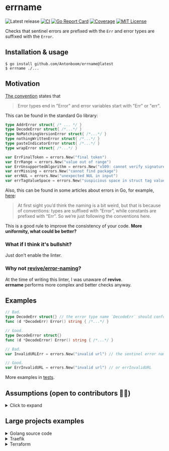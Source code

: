 # errname

![Latest release](https://img.shields.io/github/v/release/Antonboom/errname)
[![CI](https://github.com/Antonboom/errname/actions/workflows/ci.yml/badge.svg)](https://github.com/Antonboom/errname/actions/workflows/ci.yml)
[![Go Report Card](https://goreportcard.com/badge/github.com/Antonboom/errname)](https://goreportcard.com/report/github.com/Antonboom/errname)
[![Coverage](https://coveralls.io/repos/github/Antonboom/errname/badge.svg?branch=master)](https://coveralls.io/github/Antonboom/errname?branch=master)
[![MIT License](http://img.shields.io/badge/license-MIT-blue.svg?style=flat)](LICENSE)

Checks that sentinel errors are prefixed with the `Err` and error types
are suffixed with the `Error`.

## Installation & usage

```
$ go install github.com/Antonboom/errname@latest
$ errname ./...
```

## Motivation

[The convention](https://go.dev/wiki/Errors#naming) states that
> Error types end in "Error" and error variables start with "Err" or "err".

This can be found in the standard Go library:

```go
type AddrError struct{ /* ... */ }
type DecodeError struct{ /*...*/ }
type NoMatchingVersionError struct{ /*...*/ }
type nothingWrittenError struct{ /*...*/ }
type pasteIndicatorError struct{ /*...*/ }
type wrapError struct{ /*...*/ }

var ErrFinalToken = errors.New("final token")
var ErrRange = errors.New("value out of range")
var ErrUnsupportedAlgorithm = errors.New("x509: cannot verify signature: algorithm unimplemented")
var errMissing = errors.New("cannot find package")
var errNUL = errors.New("unexpected NUL in input")
var errTagValueSpace = errors.New("suspicious space in struct tag value")
```

Also, this can be found in some articles about errors in Go, for
example, [here](https://travix.io/errors-derived-from-constants-in-go-fda6748b4072):
> At first sight you’d think the naming is a bit weird, but that is because of conventions: types are suffixed with
> “Error”, while constants are prefixed with “Err”. So we’re just following the conventions here.

This is a good rule to improve the consistency of your code. **More uniformity, what could be better?**

### What if I think it's bullshit?

Just don't enable the linter.

### Why not [revive/error-naming](https://github.com/mgechev/revive/blob/master/RULES_DESCRIPTIONS.md#error-naming)?

At the time of writing this linter, I was unaware of **revive**. <br>
**errname** performs more complex and better checks anyway.

## Examples

```go
// Bad.
type DecodeErr struct{} // the error type name `DecodeErr` should conform to the `xxxError` format
func (d *DecodeErr) Error() string { /*...*/ }

// Good.
type DecodeError struct{}
func (d *DecodeError) Error() string { /*...*/ }
```

```go
// Bad.
var InvalidURLErr = errors.New("invalid url") // the sentinel error name `InvalidURLErr` should conform to the `ErrXxx` format 

// Good.
var ErrInvalidURL = errors.New("invalid url") // or errInvalidURL
```

More examples in [tests](https://github.com/Antonboom/errname/blob/master/pkg/analyzer/facts_test.go).

## Assumptions (open to contributors 🙏🏻)

<details>
  <summary>Click to expand</summary>

<br>

- Only package level variables (and constants) are checked.
- Initialisms are ignored. As a result, all identifiers in a single case are ignored:

```go
var EOF = errors.New("end of file")
var eof = errors.New("end of file")
var W = errors.New("single letter error")   // on the developer's conscience
var ovflw = errors.New("value is overflow") // on the developer's conscience
```

- The naming of error constructors is not checked. But I recommend keeping it consistent:

```go
type DecodeError struct{}
func (d *DecodeError) Error() string { /*...*/ }

// Bad.
func NewErrDecode() error {
    return &DecodeError{}
}

// Good.
func NewDecodeError() error {
    return &DecodeError{}
}
```

- Package aliases are not supported if the source package and its directory differ in name.

- Nested error types are not supported

```go
type timeoutErr struct { // no warning from the linter :(
    error
}

type DeadlineErr struct { //  no warning from the linter :(
    timeoutErr
}
```

- Not supported sentinel errors that were created by an external type or func (except `errors`/`fmt`) and that do not 
  have an explicit type `error`:

```go
var ErrUnsupported = new(net.AddrError)
var ErrSupported error = new(net.AddrError)
```

- Linter only checks the correctness of the suffix and prefix and their **uniqueness**. The logical meaning of the
  identifier remains on the developer's conscience:

```go
// Bad.
var ErrExecErr = errors.New("exec query error")

// Good.
var ErrExecQuery = errors.New("exec query error")
var ErrGdfjnskjdfskf = errors.New("strange error") // on the developer's conscience
```

- For error types over array/slice the `Errors` suffix is expected:

```go
// Bad.
type ValidationErrs []string
func (ve ValidationErrs) Error() string { /*...*/ }

// Good.
type ValidationErrors []string
func (ve ValidationErrors) Error() string { /*...*/ }
```

</details>
        
## Large projects examples

<details>
  <summary>Golang source code</summary>

```go
$ errname ./src/...
go/src/runtime/error.go:72:6: the error type name `errorString` should conform to the `xxxError` format
go/src/runtime/error.go:80:6: the error type name `errorAddressString` should conform to the `xxxError` format
go/src/runtime/panic.go:180:5: the sentinel error name `shiftError` should conform to the `errXxx` format
go/src/runtime/panic.go:187:5: the sentinel error name `divideError` should conform to the `errXxx` format
go/src/runtime/panic.go:194:5: the sentinel error name `overflowError` should conform to the `errXxx` format
go/src/runtime/panic.go:201:5: the sentinel error name `floatError` should conform to the `errXxx` format
go/src/runtime/panic.go:208:5: the sentinel error name `memoryError` should conform to the `errXxx` format
go/src/errors/errors.go:63:6: the error type name `errorString` should conform to the `xxxError` format
go/src/math/bits/bits_errors.go:12:5: the sentinel error name `overflowError` should conform to the `errXxx` format
go/src/math/bits/bits_errors.go:15:5: the sentinel error name `divideError` should conform to the `errXxx` format
go/src/syscall/syscall_unix.go:114:6: the error type name `Errno` should conform to the `XxxError` format
go/src/time/format.go:394:5: the sentinel error name `atoiError` should conform to the `errXxx` format
go/src/time/zoneinfo_read.go:110:5: the sentinel error name `badData` should conform to the `errXxx` format
go/src/io/fs/walk.go:15:5: the sentinel error name `SkipDir` should conform to the `ErrXxx` format
go/src/fmt/scan.go:465:5: the sentinel error name `complexError` should conform to the `errXxx` format
go/src/fmt/scan.go:466:5: the sentinel error name `boolError` should conform to the `errXxx` format
go/src/archive/tar/common.go:39:6: the error type name `headerError` should conform to the `xxxError` format
go/src/context/context.go:157:5: the sentinel error name `Canceled` should conform to the `ErrXxx` format
go/src/context/context.go:161:5: the sentinel error name `DeadlineExceeded` should conform to the `ErrXxx` format
go/src/math/big/float.go:77:6: the error type name `ErrNaN` should conform to the `XxxError` format
go/src/crypto/x509/internal/macos/security.go:39:6: the error type name `OSStatus` should conform to the `XxxError` format
go/src/net/cgo_unix.go:34:6: the error type name `addrinfoErrno` should conform to the `xxxError` format
go/src/crypto/x509/x509.go:875:6: the error type name `UnhandledCriticalExtension` should conform to the `XxxError` format
go/src/crypto/x509/pem_decrypt.go:110:5: the sentinel error name `IncorrectPasswordError` should conform to the `ErrXxx` format
go/src/crypto/x509/root.go:18:2: the sentinel error name `systemRootsErr` should conform to the `errXxx` format
go/src/crypto/tls/alert.go:18:2: the sentinel error name `alertCloseNotify` should conform to the `errXxx` format
go/src/crypto/tls/alert.go:19:2: the sentinel error name `alertUnexpectedMessage` should conform to the `errXxx` format
go/src/crypto/tls/alert.go:20:2: the sentinel error name `alertBadRecordMAC` should conform to the `errXxx` format
go/src/crypto/tls/alert.go:21:2: the sentinel error name `alertDecryptionFailed` should conform to the `errXxx` format
go/src/crypto/tls/alert.go:22:2: the sentinel error name `alertRecordOverflow` should conform to the `errXxx` format
go/src/crypto/tls/alert.go:23:2: the sentinel error name `alertDecompressionFailure` should conform to the `errXxx` format
go/src/crypto/tls/alert.go:24:2: the sentinel error name `alertHandshakeFailure` should conform to the `errXxx` format
go/src/crypto/tls/alert.go:25:2: the sentinel error name `alertBadCertificate` should conform to the `errXxx` format
go/src/crypto/tls/alert.go:26:2: the sentinel error name `alertUnsupportedCertificate` should conform to the `errXxx` format
go/src/crypto/tls/alert.go:27:2: the sentinel error name `alertCertificateRevoked` should conform to the `errXxx` format
go/src/crypto/tls/alert.go:28:2: the sentinel error name `alertCertificateExpired` should conform to the `errXxx` format
go/src/crypto/tls/alert.go:29:2: the sentinel error name `alertCertificateUnknown` should conform to the `errXxx` format
go/src/crypto/tls/alert.go:30:2: the sentinel error name `alertIllegalParameter` should conform to the `errXxx` format
go/src/crypto/tls/alert.go:31:2: the sentinel error name `alertUnknownCA` should conform to the `errXxx` format
go/src/crypto/tls/alert.go:32:2: the sentinel error name `alertAccessDenied` should conform to the `errXxx` format
go/src/crypto/tls/alert.go:33:2: the sentinel error name `alertDecodeError` should conform to the `errXxx` format
go/src/crypto/tls/alert.go:34:2: the sentinel error name `alertDecryptError` should conform to the `errXxx` format
go/src/crypto/tls/alert.go:35:2: the sentinel error name `alertExportRestriction` should conform to the `errXxx` format
go/src/crypto/tls/alert.go:36:2: the sentinel error name `alertProtocolVersion` should conform to the `errXxx` format
go/src/crypto/tls/alert.go:37:2: the sentinel error name `alertInsufficientSecurity` should conform to the `errXxx` format
go/src/crypto/tls/alert.go:38:2: the sentinel error name `alertInternalError` should conform to the `errXxx` format
go/src/crypto/tls/alert.go:39:2: the sentinel error name `alertInappropriateFallback` should conform to the `errXxx` format
go/src/crypto/tls/alert.go:40:2: the sentinel error name `alertUserCanceled` should conform to the `errXxx` format
go/src/crypto/tls/alert.go:41:2: the sentinel error name `alertNoRenegotiation` should conform to the `errXxx` format
go/src/crypto/tls/alert.go:42:2: the sentinel error name `alertMissingExtension` should conform to the `errXxx` format
go/src/crypto/tls/alert.go:43:2: the sentinel error name `alertUnsupportedExtension` should conform to the `errXxx` format
go/src/crypto/tls/alert.go:44:2: the sentinel error name `alertCertificateUnobtainable` should conform to the `errXxx` format
go/src/crypto/tls/alert.go:45:2: the sentinel error name `alertUnrecognizedName` should conform to the `errXxx` format
go/src/crypto/tls/alert.go:46:2: the sentinel error name `alertBadCertificateStatusResponse` should conform to the `errXxx` format
go/src/crypto/tls/alert.go:47:2: the sentinel error name `alertBadCertificateHashValue` should conform to the `errXxx` format
go/src/crypto/tls/alert.go:48:2: the sentinel error name `alertUnknownPSKIdentity` should conform to the `errXxx` format
go/src/crypto/tls/alert.go:49:2: the sentinel error name `alertCertificateRequired` should conform to the `errXxx` format
go/src/crypto/tls/alert.go:50:2: the sentinel error name `alertNoApplicationProtocol` should conform to the `errXxx` format
go/src/path/filepath/path.go:337:5: the sentinel error name `SkipDir` should conform to the `ErrXxx` format
go/src/net/http/h2_bundle.go:1016:5: the sentinel error name `http2errReadEmpty` should conform to the `errXxx` format
go/src/net/http/h2_bundle.go:1212:2: the sentinel error name `http2errMixPseudoHeaderTypes` should conform to the `errXxx` format
go/src/net/http/h2_bundle.go:1213:2: the sentinel error name `http2errPseudoAfterRegular` should conform to the `errXxx` format
go/src/net/http/h2_bundle.go:1712:5: the sentinel error name `http2ErrFrameTooLarge` should conform to the `errXxx` format
go/src/net/http/h2_bundle.go:1866:2: the sentinel error name `http2errStreamID` should conform to the `errXxx` format
go/src/net/http/h2_bundle.go:1867:2: the sentinel error name `http2errDepStreamID` should conform to the `errXxx` format
go/src/net/http/h2_bundle.go:1868:2: the sentinel error name `http2errPadLength` should conform to the `errXxx` format
go/src/net/http/h2_bundle.go:1869:2: the sentinel error name `http2errPadBytes` should conform to the `errXxx` format
go/src/net/http/h2_bundle.go:3400:5: the sentinel error name `http2errTimeout` should conform to the `errXxx` format
go/src/net/http/h2_bundle.go:3519:5: the sentinel error name `http2errClosedPipeWrite` should conform to the `errXxx` format
go/src/net/http/h2_bundle.go:3629:2: the sentinel error name `http2errClientDisconnected` should conform to the `errXxx` format
go/src/net/http/h2_bundle.go:3630:2: the sentinel error name `http2errClosedBody` should conform to the `errXxx` format
go/src/net/http/h2_bundle.go:3631:2: the sentinel error name `http2errHandlerComplete` should conform to the `errXxx` format
go/src/net/http/h2_bundle.go:3632:2: the sentinel error name `http2errStreamClosed` should conform to the `errXxx` format
go/src/net/http/h2_bundle.go:4526:5: the sentinel error name `http2errPrefaceTimeout` should conform to the `errXxx` format
go/src/net/http/h2_bundle.go:4746:5: the sentinel error name `http2errHandlerPanicked` should conform to the `errXxx` format
go/src/net/http/h2_bundle.go:6287:2: the sentinel error name `http2ErrRecursivePush` should conform to the `errXxx` format
go/src/net/http/h2_bundle.go:6288:2: the sentinel error name `http2ErrPushLimitReached` should conform to the `errXxx` format
go/src/net/http/h2_bundle.go:6930:5: the sentinel error name `http2ErrNoCachedConn` should conform to the `errXxx` format
go/src/net/http/h2_bundle.go:7016:2: the sentinel error name `http2errClientConnClosed` should conform to the `errXxx` format
go/src/net/http/h2_bundle.go:7017:2: the sentinel error name `http2errClientConnUnusable` should conform to the `errXxx` format
go/src/net/http/h2_bundle.go:7018:2: the sentinel error name `http2errClientConnGotGoAway` should conform to the `errXxx` format
go/src/net/http/h2_bundle.go:7471:5: the sentinel error name `http2errRequestCanceled` should conform to the `errXxx` format
go/src/net/http/h2_bundle.go:7803:2: the sentinel error name `http2errStopReqBodyWrite` should conform to the `errXxx` format
go/src/net/http/h2_bundle.go:7806:2: the sentinel error name `http2errStopReqBodyWriteAndCancel` should conform to the `errXxx` format
go/src/net/http/h2_bundle.go:7808:2: the sentinel error name `http2errReqBodyTooLong` should conform to the `errXxx` format
go/src/net/http/h2_bundle.go:8667:5: the sentinel error name `http2errClosedResponseBody` should conform to the `errXxx` format
go/src/net/http/h2_bundle.go:9021:2: the sentinel error name `http2errResponseHeaderListSize` should conform to the `errXxx` format
go/src/net/http/h2_bundle.go:9022:2: the sentinel error name `http2errRequestHeaderListSize` should conform to the `errXxx` format
go/src/go/scanner/errors.go:37:6: the error type name `ErrorList` should conform to the `XxxError` format
go/src/html/template/template.go:34:5: the sentinel error name `escapeOK` should conform to the `errXxx` format
go/src/image/png/reader.go:128:5: the sentinel error name `chunkOrderError` should conform to the `errXxx` format
go/src/bufio/scan_test.go:308:5: the sentinel error name `testError` should conform to the `errXxx` format
go/src/crypto/tls/handshake_client_test.go:1993:5: the sentinel error name `brokenConnErr` should conform to the `errXxx` format
go/src/database/sql/sql_test.go:4281:5: the sentinel error name `pingError` should conform to the `errXxx` format
go/src/errors/wrap_test.go:216:6: the error type name `errorT` should conform to the `xxxError` format
go/src/errors/wrap_test.go:229:6: the error type name `errorUncomparable` should conform to the `xxxError` format
go/src/fmt/errors_test.go:75:6: the error type name `errString` should conform to the `xxxError` format
go/src/html/template/exec_test.go:233:5: the sentinel error name `myError` should conform to the `errXxx` format
go/src/html/template/exec_test.go:1313:5: the sentinel error name `alwaysError` should conform to the `errXxx` format
go/src/net/http/transport_test.go:6280:5: the sentinel error name `timeoutProtoErr` should conform to the `errXxx` format
go/src/text/template/exec_test.go:229:5: the sentinel error name `myError` should conform to the `errXxx` format
go/src/text/template/exec_test.go:1305:5: the sentinel error name `alwaysError` should conform to the `errXxx` format
```

</details>

<details>
  <summary>Traefik</summary>

```go
$ errname./...
# no issues
```

</details>

<details>
  <summary>Terraform</summary>

```go
$ errname./...
terraform/internal/getmodules/file_detector.go:59:6: the error type name `MaybeRelativePathErr` should conform to the `XxxError` format
terraform/internal/getproviders/errors.go:13:6: the error type name `ErrHostNoProviders` should conform to the `XxxError` format
terraform/internal/getproviders/errors.go:39:6: the error type name `ErrHostUnreachable` should conform to the `XxxError` format
terraform/internal/getproviders/errors.go:57:6: the error type name `ErrUnauthorized` should conform to the `XxxError` format
terraform/internal/getproviders/errors.go:80:6: the error type name `ErrProviderNotFound` should conform to the `XxxError` format
terraform/internal/getproviders/errors.go:104:6: the error type name `ErrRegistryProviderNotKnown` should conform to the `XxxError` format
terraform/internal/getproviders/errors.go:123:6: the error type name `ErrPlatformNotSupported` should conform to the `XxxError` format
terraform/internal/getproviders/errors.go:159:6: the error type name `ErrProtocolNotSupported` should conform to the `XxxError` format
terraform/internal/getproviders/errors.go:181:6: the error type name `ErrQueryFailed` should conform to the `XxxError` format
terraform/internal/getproviders/errors.go:219:6: the error type name `ErrRequestCanceled` should conform to the `XxxError` format
terraform/internal/registry/errors.go:10:6: the error type name `errModuleNotFound` should conform to the `xxxError` format
terraform/internal/backend/remote-state/consul/client.go:36:5: the sentinel error name `lostLockErr` should conform to the `errXxx` format
terraform/internal/command/cliconfig/credentials.go:408:6: the error type name `ErrUnwritableHostCredentials` should conform to the `XxxError` format
```

</details>

